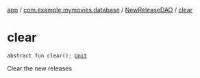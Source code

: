 [app](../../index.md) / [com.example.mymovies.database](../index.md) / [NewReleaseDAO](index.md) / [clear](./clear.md)

# clear

`abstract fun clear(): `[`Unit`](https://kotlinlang.org/api/latest/jvm/stdlib/kotlin/-unit/index.html)

Clear the new releases

